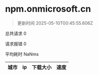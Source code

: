 
  # npm.onmicrosoft.cn

  > 更新时间 2025-05-10T00:45:55.606Z
  
  总共请求 0

  请求报错 0

  平均耗时 NaNms

|城市|ip|下载大小|速度|
|-----|----------|---|---|

  